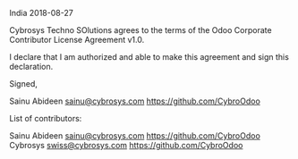 India 2018-08-27

Cybrosys Techno SOlutions agrees to the terms of the Odoo Corporate
Contributor License Agreement v1.0.

I declare that I am authorized and able to make this agreement and sign this
declaration.

Signed,

Sainu Abideen sainu@cybrosys.com https://github.com/CybroOdoo

List of contributors:

Sainu Abideen sainu@cybrosys.com https://github.com/CybroOdoo
Cybrosys swiss@cybrosys.com https://github.com/CybroOdoo
